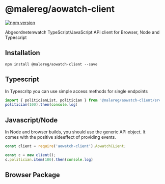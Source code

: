 # @malereg/aowatch-client

[![npm version](https://badge.fury.io/js/%40malereg%2Faowatch-client.svg)](https://badge.fury.io/js/%40malereg%2Faowatch-client)

Abgeordnetenwatch TypeScript/JavaScript API client for Browser, Node and Typescript

## Installation

```
npm install @malereg/aowatch-client --save
```

## Typescript

In Typescritp you can use simple access methods for single endpoints

```typescript
import { politicianList, politician } from '@malereg/aowatch-client/src/entities/entity.politician';
politician(100).then(console.log)
```

## Javascript/Node

In Node and browser builds, you should use the generic API object. It comes with the positive sideeffect of providing events.

```javascript
const client = require('aowatch-client').AowatchCLient;

const c = new client();
c.politician.item(100).then(console.log)
```

## Browser Package